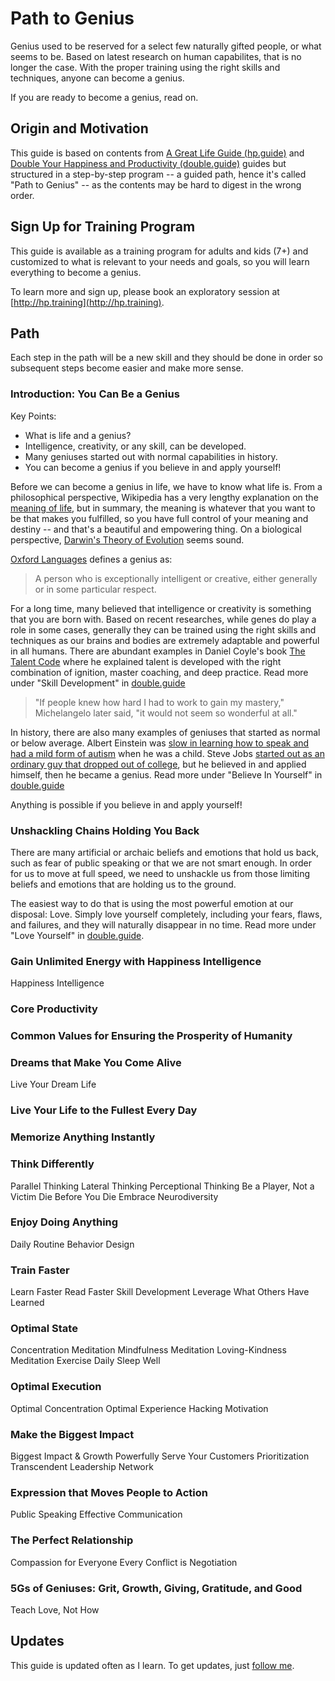 Path to Genius
==============

Genius used to be reserved for a select few naturally gifted people, or what seems to be. Based on latest research on
human capabilites, that is no longer the case. With the proper training using the right skills and techniques, anyone
can become a genius.

If you are ready to become a genius, read on.

Origin and Motivation
---------------------

This guide is based on contents from [A Great Life Guide (hp.guide)](http://hp.guide) and
[Double Your Happiness and Productivity (double.guide)](http://double.guide) guides but structured in a step-by-step program -- a
guided path, hence it's called "Path to Genius" -- as the contents may be hard to digest in the wrong order.


Sign Up for Training Program
----------------------------

This guide is available as a training program for adults and kids (7+) and customized to what is relevant to your needs
and goals, so you will learn everything to become a genius.

To learn more and sign up, please book an exploratory session at [http://hp.training](http://hp.training).


Path
----

Each step in the path will be a new skill and they should be done in order so subsequent steps become easier and make
more sense.

### Introduction: You Can Be a Genius

Key Points:
* What is life and a genius?
* Intelligence, creativity, or any skill, can be developed.
* Many geniuses started out with normal capabilities in history.
* You can become a genius if you believe in and apply yourself!

Before we can become a genius in life, we have to know what life is. From a philosophical perspective,
Wikipedia has a very lengthy explanation on the [meaning of life](https://en.wikipedia.org/wiki/Meaning_of_life), but
in summary, the meaning is whatever that you want to be that makes you fulfilled, so you have full control of your
meaning and destiny -- and that's a beautiful and empowering thing. On a biological perspective, [Darwin's Theory of
Evolution](https://en.wikipedia.org/wiki/Evolution) seems sound.

[Oxford Languages](https://languages.oup.com/google-dictionary-en/) defines a genius as:

> A person who is exceptionally intelligent or creative, either generally or in some particular respect.

For a long time, many believed that intelligence or creativity is something that you are born with. Based on
recent researches, while genes do play a role in some cases, generally they can be trained using the right skills and
techniques as our brains and bodies are extremely adaptable and powerful in all humans. There are abundant examples in
Daniel Coyle's book [The Talent Code](https://amzn.to/3jyCis4) where he explained talent is developed with the right
combination of ignition, master coaching, and deep practice. Read more under "Skill Development" in
[double.guide](http://double.guide)

> "If people knew how hard I had to work to gain my mastery," Michelangelo later said, "it would not seem so wonderful
> at all."


In history, there are also many examples of geniuses that started as normal or below average. Albert
Einstein was [slow in learning how to speak and had a mild form of autism](http://content.time.com/time/specials/packages/article/0,28804,1936731_1936743_1936745,00.html) when he was a child. Steve Jobs [started out as an ordinary guy that dropped out of
college](https://www.youtube.com/watch?v=UF8uR6Z6KLc), but he believed in and applied himself, then he became a genius.
Read more under "Believe In Yourself" in [double.guide](http://double.guide)

Anything is possible if you believe in and apply yourself!

### Unshackling Chains Holding You Back

There are many artificial or archaic beliefs and emotions that hold us back, such as fear of public speaking or that we
are not smart enough. In order for us to move at full speed, we need to unshackle us from those limiting beliefs and
emotions that are holding us to the ground.

The easiest way to do that is using the most powerful emotion at our disposal: Love. Simply love yourself completely,
including your fears, flaws, and failures, and they will naturally disappear in no time. Read more under "Love Yourself"
in [double.guide](http://double.guide).

### Gain Unlimited Energy with Happiness Intelligence

Happiness Intelligence

### Core Productivity

### Common Values for Ensuring the Prosperity of Humanity

### Dreams that Make You Come Alive

Live Your Dream Life

### Live Your Life to the Fullest Every Day

### Memorize Anything Instantly

### Think Differently

Parallel Thinking
Lateral Thinking
Perceptional Thinking
Be a Player, Not a Victim
Die Before You Die
Embrace Neurodiversity

### Enjoy Doing Anything

Daily Routine
Behavior Design

### Train Faster

Learn Faster
Read Faster
Skill Development
Leverage What Others Have Learned

### Optimal State

Concentration Meditation
Mindfulness Meditation
Loving-Kindness Meditation
Exercise Daily
Sleep Well

### Optimal Execution

Optimal Concentration
Optimal Experience
Hacking Motivation

### Make the Biggest Impact

Biggest Impact & Growth
Powerfully Serve Your Customers
Prioritization
Transcendent Leadership
Network

### Expression that Moves People to Action

Public Speaking
Effective Communication

### The Perfect Relationship

Compassion for Everyone
Every Conflict is Negotiation

### 5Gs of Geniuses: Grit, Growth, Giving, Gratitude, and Good

Teach Love, Not How

Updates
-------

This guide is updated often as I learn. To get updates, just [follow me](https://www.linkedin.com/in/maxzheng/).


